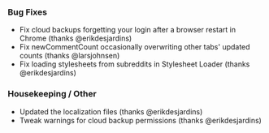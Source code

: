 
### Bug Fixes

- Fix cloud backups forgetting your login after a browser restart in Chrome (thanks @erikdesjardins)
- Fix newCommentCount occasionally overwriting other tabs' updated counts (thanks @larsjohnsen)
- Fix loading stylesheets from subreddits in Stylesheet Loader (thanks @erikdesjardins)

### Housekeeping / Other

- Updated the localization files (thanks @erikdesjardins)
- Tweak warnings for cloud backup permissions (thanks @erikdesjardins)
